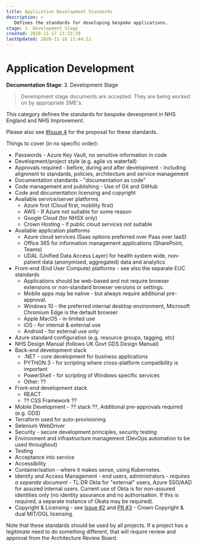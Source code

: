 ```yaml
---
title: Application Development Standards
description: >
   Defines the standards for developing bespoke applications.
stage: 3. Development Stage
created: 2020-11-17 13:23:29
lastUpdated: 2020-11-18 11:44:12
---
```


# Application Development

**Documentation Stage**: 3. Development Stage

> Development stage documents are accepted. They are being worked on by appropriate SME's.

This category defines the standards for bespoke deveopment in NHS England and NHS Improvement.

Please also see [#Issue 4](https://github.com/nhsengland/it-standards/issues/4) for the proposal for these standards.

Things to cover (in no specific order):

* Passwords - Azure Key Vault, no sensitive information in code
* Development/project style (e.g. agile vs waterfall)
* Approvals required - before, during and after development - including alignment to standards, policies, architecture and service management
* Documentation standards - "documentation as code"
* Code management and publishing - Use of Git and GitHub
* Code and documentation licensing and copyright
* Available service/server platforms
  * Azure first (Cloud first, mobility first)
  * AWS - If Azure not suitable for some reason
  * Google Cloud (for NHSX only)
  * Crown Hosting - if public cloud services not suitable
* Available application platforms
  * Azure cloud services (Saas options preferred over Paas over IaaS)
  * Office 365 for information management applications (SharePoint, Teams)
  * UDAL (Unified Data Access Layer) for health system wide, non-patient data (anonymised, aggregated) data and analytics
* Front-end (End User Compute) platforms - see also the separate EUC standards
  * Applications should be web-based and not require browser extensions or non-standard browser versions or settings.
  * Mobile apps may be native - but always require additional pre-approval.
  * Windows 10 - the preferred internal desktop environment, Microsoft Chromium Edge is the default browser
  * Apple MacOS - in limited use
  * iOS - for internal & external use
  * Android - for external use only
* Azure standard configuration (e.g. resource groups, tagging, etc)
* NHS Design Manual (follows UK Govt GDS Design Manual)
* Back-end development stack
   * .NET - core development for business applications
   * PYTHON 3 - for scripting where cross-platform compatibility is important
   * PowerShell - for scripting of Windows specific services
   * Other: ??
* Front-end development stack
   * REACT
   * ?? CSS Framework ??
* Mobile Development - ?? stack ??, Additional pre-approvals required (e.g. GDS)
* Terraform used for auto-provisioning
* Selenium WebDriver
* Security - secure development principles, security testing
* Environment and infrastructure management (DevOps automation to be used throughout)
* Testing
* Acceptance into service
* Accessibility
* Containerisation - where it makes sense, using Kubernetes.
* Identity and Access Management - end users, administrators - _requires a separate document_ - TL:DR Okta for "external" users, Azure SSO/AAD for assured internal users. Current use of Okta is for non-assured identities only (no identity assurance and no authorisation. If this is required, a separate instance of Okata may be required).
* Copyright & Licensing - see [Issue #2](https://github.com/nhsengland/it-standards/issues/2) and [PR #3](https://github.com/nhsengland/it-standards/pull/3) - Crown Copyright & dual MIT/OGL licensing.

Note that these standards should be used by all projects. If a project has a legitimate need to do something different, that will require review and approval from the Architecture Review Board.
